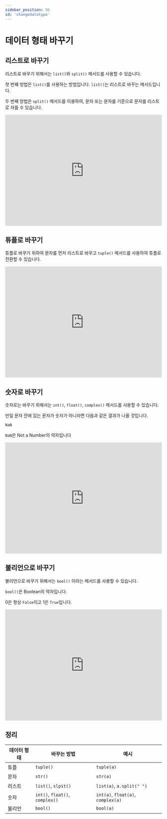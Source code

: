 ```yaml
---
sidebar_position: 56
id: 'changedatatype'
---
```


# 데이터 형태 바꾸기

## 리스트로 바꾸기

리스트로 바꾸기 위해서는 `list()`와 `split()` 메서드를 사용할 수 있습니다.

첫 번째 방법은 `list()`를 사용하는 방법입니다.
`list()`는 리스트로 바꾸는 메서드입니다.

두 번째 방법은 `split()` 메서드를 이용하여, 문자 또는 문자를 기준으로 문자를 리스트로 자를 수 있습니다.

<iframe src="https://trinket.io/embed/python3/b8df2e09d4" width="100%" height="356" frameborder="0" marginwidth="0" marginheight="0" allowfullscreen></iframe>

## 튜플로 바꾸기

튜플로 바꾸기 위하여 문자를 먼저 리스트로 바꾸고 `tuple()` 메서드를 사용하여 튜플로 전환할 수 있습니다.

<iframe src="https://trinket.io/embed/python3/facd314b6c" width="100%" height="356" frameborder="0" marginwidth="0" marginheight="0" allowfullscreen></iframe>

## 숫자로 바꾸기

숫자로는 바꾸기 위해서는 `int()`, `float()`, `complex()` 메서드를 사용할 수 있습니다.

만일 문자 안에 있는 문자가 숫자가 아니라면 다음과 같은 결과가 나올 것입니다.

```python
NaN
```

`NaN`은 Not a Number의 약자입니다

<iframe src="https://trinket.io/embed/python3/cf87c918cc" width="100%" height="356" frameborder="0" marginwidth="0" marginheight="0" allowfullscreen></iframe>

## 불리언으로 바꾸기

불리언으로 바꾸기 위해서는 `bool()` 이라는 메서드를 사용할 수 있습니다.

`bool()`은 Boolean의 약자입니다.

0은 항상 `False`이고 1은 `True`입니다.

<iframe src="https://trinket.io/embed/python3/314b0e422c" width="100%" height="356" frameborder="0" marginwidth="0" marginheight="0" allowfullscreen></iframe>

## 정리

| 데이터 형태 | 바꾸는 방법                     | 예시                               |
| ----------- | ------------------------------- | ---------------------------------- |
| 튜플        | `tuple()`                       | `tuple(a)`                         |
| 문자        | `str()`                         | `str(a)`                           |
| 리스트      | `list()`, `slpit()`             | `list(a)`, `a.split(" ")`          |
| 숫자        | `int()`, `float()`, `complex()` | `int(a)`, `float(a)`, `complex(a)` |
| 불리언      | `bool()`                        | `bool(a)`                          |
